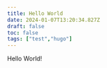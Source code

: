 ```yaml
---
title: Hello World
date: 2024-01-07T13:20:34.827Z
draft: false
toc: false
tags: ["test","hugo"]
---
```

Hello World!
